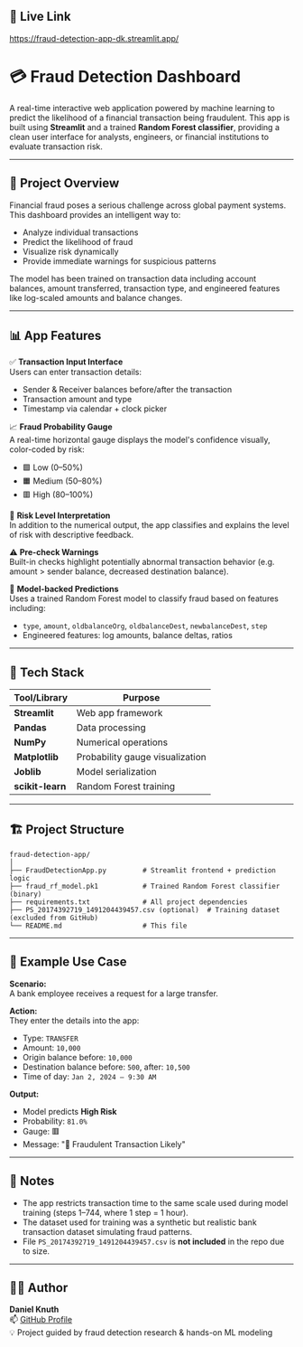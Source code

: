 ## 🚀 Live Link

https://fraud-detection-app-dk.streamlit.app/

# 💳 Fraud Detection Dashboard

A real-time interactive web application powered by machine learning to predict the likelihood of a financial transaction being fraudulent. This app is built using **Streamlit** and a trained **Random Forest classifier**, providing a clean user interface for analysts, engineers, or financial institutions to evaluate transaction risk.

---

## 🧠 Project Overview

Financial fraud poses a serious challenge across global payment systems. This dashboard provides an intelligent way to:

- Analyze individual transactions
- Predict the likelihood of fraud
- Visualize risk dynamically
- Provide immediate warnings for suspicious patterns

The model has been trained on transaction data including account balances, amount transferred, transaction type, and engineered features like log-scaled amounts and balance changes.

---

## 📊 App Features

✅ **Transaction Input Interface**  
Users can enter transaction details:
- Sender & Receiver balances before/after the transaction
- Transaction amount and type
- Timestamp via calendar + clock picker

📈 **Fraud Probability Gauge**  
A real-time horizontal gauge displays the model's confidence visually, color-coded by risk:
- 🟩 Low (0–50%)
- 🟧 Medium (50–80%)
- 🟥 High (80–100%)

🧠 **Risk Level Interpretation**  
In addition to the numerical output, the app classifies and explains the level of risk with descriptive feedback.

⚠️ **Pre-check Warnings**  
Built-in checks highlight potentially abnormal transaction behavior (e.g. amount > sender balance, decreased destination balance).

🎯 **Model-backed Predictions**  
Uses a trained Random Forest model to classify fraud based on features including:
- `type`, `amount`, `oldbalanceOrg`, `oldbalanceDest`, `newbalanceDest`, `step`
- Engineered features: log amounts, balance deltas, ratios

---

## 🔧 Tech Stack

| Tool/Library   | Purpose                        |
|----------------|-------------------------------|
| **Streamlit**  | Web app framework             |
| **Pandas**     | Data processing               |
| **NumPy**      | Numerical operations          |
| **Matplotlib** | Probability gauge visualization |
| **Joblib**     | Model serialization           |
| **scikit-learn** | Random Forest training       |

---

## 🏗️ Project Structure

```
fraud-detection-app/
│
├── FraudDetectionApp.py         # Streamlit frontend + prediction logic
├── fraud_rf_model.pk1           # Trained Random Forest classifier (binary)
├── requirements.txt             # All project dependencies
├── PS_20174392719_1491204439457.csv (optional)  # Training dataset (excluded from GitHub)
└── README.md                    # This file
```

---

## 🧪 Example Use Case

**Scenario:**  
A bank employee receives a request for a large transfer.

**Action:**  
They enter the details into the app:
- Type: `TRANSFER`
- Amount: `10,000`
- Origin balance before: `10,000`
- Destination balance before: `500`, after: `10,500`
- Time of day: `Jan 2, 2024 — 9:30 AM`

**Output:**
- Model predicts **High Risk**
- Probability: `81.0%`
- Gauge: 🟥
- Message: "🚨 Fraudulent Transaction Likely"

---

## 📌 Notes

- The app restricts transaction time to the same scale used during model training (steps 1–744, where 1 step = 1 hour).
- The dataset used for training was a synthetic but realistic bank transaction dataset simulating fraud patterns.
- File `PS_20174392719_1491204439457.csv` is **not included** in the repo due to size.

---

## 🙋‍♂️ Author

**Daniel Knuth**  
📫 [GitHub Profile](https://github.com/DanielKnuth)  
💡 Project guided by fraud detection research & hands-on ML modeling
